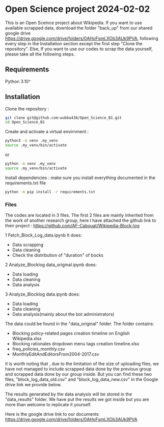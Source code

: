 # Open Science project 2024-02-02
This is an Open Sceince project about Wikipedia. If you want to use available scrapped data, download the folder "back_up" from our shared google drive https://drive.google.com/drive/folders/0AHoFsmLXOb3AUk9PVA, following every step in the Installation section except the first step "Clone the repository".
Else, If you want to use our codes to scrap the data yourself, please take all the following steps. 

## Requirements

Python 3.10^

## Installation
Clone the repository :

```bash
git clone git@github.com:wubba438/Open_Science_B1.git
cd Open_Science_B1
```

Create and activate a virtual envirnment :

```bash
python3 -m venv .my_venv
source .my_venv/bin/activate
```
or

```bash
python -m venv .my_venv
source .my_venv/bin/activate
```

Install dependencies :
make sure you install everything documented in the requirements.txt file

```bash
python -m pip install -r requirements.txt
```


### Files
The codes are located in 3 files. The first 2 files are mainly inherited from the work of another research group, here I have attached the github link to their project : https://github.com/AF-Cabouat/Wikipedia-Block-log

1 Fetch_Block_Log_data.ipynb It does:
- Data scrapping
- Data cleaning
- Check the distribution of "duration" of bocks

2 Analyze_Blocklog data_original.ipynb does:
- Data loading
- Data cleaning
- Data analysis

3 Analyze_Blocklog data.ipynb does:
- Data loading
- Data cleaning
- Data analysis(mainly about the bot administrators)

The data could be found in the "data_original" folder. The folder contains:
- Blocking policy-related pages creation timeline on English Wikipedia.xlsx
- Blocking rationales dropdown menu tags creation timeline.xlsx
- freq_policies_monthly.csv
- MonthlyEditAndEditorsFrom2004-2017.csv

It is worth noting that , due to the limitation of the size of uploading files, we have not managed to include scrapped data done by the previous group and scrapped data done by our group inside.
But you can find these two files, "block_log_data_old.csv" and "block_log_data_new.csv" in the Google drive link we provide below.

The results generated by the data analysis will be stored in the "data_results" folder. We have put the results we got inside but you are more than welcome to replicate it yourself.


Here is the google drive link to our documents
https://drive.google.com/drive/folders/0AHoFsmLXOb3AUk9PVA
